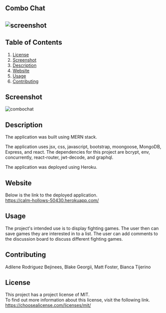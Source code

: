 ## Combo Chat

  ## ![screenshot](https://img.shields.io/badge/License-MIT-blue.svg)

  ## Table of Contents
  1.  [License](#license)
  2.  [Screenshot](#screenshot)
  3.  [Description](#description)
  4.  [Website](#website)
  5.  [Usage](#usage)
  6.  [Contributing](#contributing)

 ## Screenshot
![combochat](https://user-images.githubusercontent.com/93060262/163086765-cc2d15bf-d8aa-4b0f-a49a-cd18764b16f6.png)

 ## Description
 The application was built using MERN stack.  
 
 The application uses jsx, css, javascript, bootstrap, moongoose, MongoDB, Express, and react.
 The dependencies for this project are bcrypt, env, concurrently, react-router, jwt-decode, and graphql.  

 The application was deployed using Heroku.  

 ## Website
 Below is the link to the deployed application.  
 https://calm-hollows-50430.herokuapp.com/

 ## Usage 
 The project's intended use is to display fighting games.  The user then can save games they are interested in to a list.  The user can add comments to the discussion board to discuss different fighting games.  

 ## Contributing 
 Adilene Rodriguez Bejinees, Blake Georgii, Matt Foster, Bianca Tijerino

 ## License 
 This project has a project license of MIT.  
 To find out more information about this license, visit the following link.
 https://choosealicense.com/licenses/mit/
